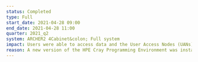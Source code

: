 ```yaml
---
status: Completed
type: Full
start_date: 2021-04-28 09:00
end_date: 2021-04-28 11:00
quarter: 2021_q2
system: ARCHER2 4Cabinet&colon; Full system
impact: Users were able to access data and the User Access Nodes (UANs) throughout the maintenance session. Installing this PE required a reboot of the compute nodes. 
reason: A new version of the HPE Cray Programming Environment was installed to address memory leaks that were affecting a significant number of users and to help users prepare for the main ARCHER2 system.
---
```




